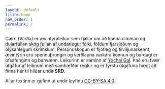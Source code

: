 ```yaml
---
layout: default
title: Home
nav_order: 1
permalink: /
---
```


Cairn (Varða) er ævintýraleikur sem fjallar um að kanna dimman og dularfullan skóg fullan af undarlegur fólki, földum fjarsjóðum og ólýsanlegum skrímslum. Persónusköpun er fljótleg og tilviljunarkennt, ævintýrin eru spennuþrungin og verðlauna varkára könnun og bardagi er ofsafenginn og banvænn. Leikurinn er saminn af [Yochai Gal](https://newschoolrevolution.com). Það eru tvær útgáfur af leiknum með samhæfðar reglur og er fyrstu útgáfuna hægt að finna hér til hliðar undir **SRD**.  

Allur textinn er gefinn út undir leyfinu [CC-BY-SA 4.0](https://creativecommons.org/licenses/by-sa/4.0/).  

